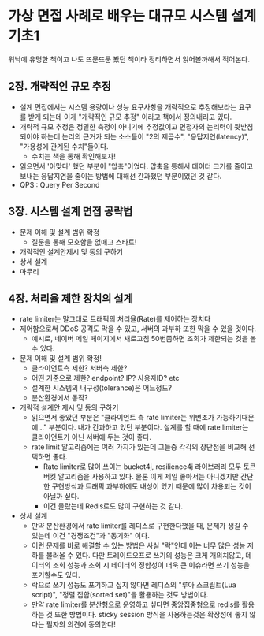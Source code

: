 # 가상 면접 사례로 배우는 대규모 시스템 설계 기초1

워낙에 유명한 책이고 나도 뜨문뜨문 봤던 책이라 정리하면서 읽어볼까해서 적어본다.

## 2장. 개략적인 규모 추정

- 설계 면접에서는 시스템 용량이나 성능 요구사항을 개략적으로 추정해보라는 요구를 받게 되는데 이게 "개략적인 규모 추정" 이라고 책에서 정의내리고 있다.
- 개략적 규모 추정은 정밀한 측정이 아니기에 추정값이고 면접자의 논리력이 뒷받침되어야 하는데 논리의 근거가 되는 소스들이 "2의 제곱수", "응답지연(latency)", "가용성에 관계된 수치"들이다.
  - 수치는 책을 통해 확인해보자!
- 읽으면서 '아맞다' 했던 부분이 "압축"이었다. 압축을 통해서 데이터 크기를 줄이고 보내는 응답지연을 줄이는 방법에 대해선 간과했던 부분이었던 것 같다.
- QPS : Query Per Second

## 3장. 시스템 설계 면접 공략법

- 문제 이해 및 설계 범위 확정
  - 질문을 통해 모호함을 없애고 스타트!
- 개략적인 설계안제시 및 동의 구하기
- 상세 설계
- 마무리

## 4장. 처리율 제한 장치의 설계

- rate limiter는 말그대로 트래픽의 처리율(Rate)를 제어하는 장치다
- 제어함으로써 DDoS 공격도 막을 수 있고, 서버의 과부하 또한 막을 수 있을 것이다.
  - 예시로, 네이버 메일 페이지에서 새로고침 50번쯤하면 조회가 제한되는 것을 볼 수 있다.
- 문제 이해 및 설계 범위 확정!
  - 클라이언트측 제한? 서버측 제한?
  - 어떤 기준으로 제한? endpoint? IP? 사용자ID? etc
  - 설계한 시스템의 내구성(tolerance)은 어느정도?
  - 분산환경에서 동작?
- 개략적 설계안 제시 및 동의 구하기
  - 읽으면서 좋았던 부분은 "클라이언트 측 rate limiter는 위변조가 가능하기때문에..." 부분이다. 내가 간과하고 있던 부분이다. 설계를 할 때에 rate limiter는 클라이언트가 아닌 서버에 두는 것이 좋다.
  - rate limit 알고리즘에는 여러 가지가 있는데 그들중 각각의 장단점을 비교해 선택하면 좋다.
    - Rate limiter로 많이 쓰이는 bucket4j, resilience4j 라이브러리 모두 토큰버킷 알고리즘을 사용하고 있다. 물론 이게 제일 좋아서는 아니겠지만 간단한 구현방식과 트래픽 과부하에도 내성이 있기 때문에 많이 차용되는 것이 아닐까 싶다.
    - 이건 몰랐는데 Redis로도 많이 구현하는 것 같다.
- 상세 설계
  - 만약 분산환경에서 rate limiter를 레디스로 구현한다했을 때, 문제가 생길 수 있는데 이건 "경쟁조건"과 "동기화" 이다.
  - 이런 문제를 바로 해결할 수 있는 방법은 사실 "락"인데 이는 너무 많은 성능 저하를 불러올 수 있다. 다만 트레이드오프로 쓰기의 성능은 크게 개의치않고, 데이터의 조회 성능과 조회 시 데이터의 정합성이 더욱 큰 이슈라면 쓰기 성능을 포기할수도 있다.
  - 락으로 쓰기 성능도 포기하고 싶지 않다면 레디스의 "루아 스크립트(Lua script)", "정렬 집합(sorted set)"을 활용하는 것도 방법이다.
  - 만약 rate limiter를 분산형으로 운영하고 싶다면 중앙집중형으로 redis를 활용하는 것 또한 방법이다. sticky session 방식을 사용하는것은 확장성에 좋지 않다는 필자의 의견에 동의한다!
